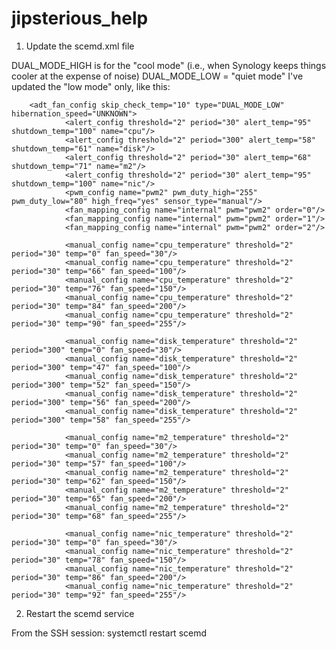 # jipsterious_help

1. Update the scemd.xml file

DUAL_MODE_HIGH is for the "cool mode" (i.e., when Synology keeps things cooler at the expense of noise)
DUAL_MODE_LOW = "quiet mode"
I've updated the "low mode" only, like this:

<?xml version="1.0" encoding="UTF-8"?>
        <adt_fan_config skip_check_temp="10" type="DUAL_MODE_LOW" hibernation_speed="UNKNOWN">
                <alert_config threshold="2" period="30" alert_temp="95" shutdown_temp="100" name="cpu"/>
                <alert_config threshold="2" period="300" alert_temp="58" shutdown_temp="61" name="disk"/>
                <alert_config threshold="2" period="30" alert_temp="68" shutdown_temp="71" name="m2"/>
                <alert_config threshold="2" period="30" alert_temp="95" shutdown_temp="100" name="nic"/>
                <pwm_config name="pwm2" pwm_duty_high="255" pwm_duty_low="80" high_freq="yes" sensor_type="manual"/>
                <fan_mapping_config name="internal" pwm="pwm2" order="0"/>
                <fan_mapping_config name="internal" pwm="pwm2" order="1"/>
                <fan_mapping_config name="internal" pwm="pwm2" order="2"/>

                <manual_config name="cpu_temperature" threshold="2" period="30" temp="0" fan_speed="30"/>
                <manual_config name="cpu_temperature" threshold="2" period="30" temp="66" fan_speed="100"/>
                <manual_config name="cpu_temperature" threshold="2" period="30" temp="76" fan_speed="150"/>
                <manual_config name="cpu_temperature" threshold="2" period="30" temp="84" fan_speed="200"/>
                <manual_config name="cpu_temperature" threshold="2" period="30" temp="90" fan_speed="255"/>

                <manual_config name="disk_temperature" threshold="2" period="300" temp="0" fan_speed="30"/>
                <manual_config name="disk_temperature" threshold="2" period="300" temp="47" fan_speed="100"/>
                <manual_config name="disk_temperature" threshold="2" period="300" temp="52" fan_speed="150"/>
                <manual_config name="disk_temperature" threshold="2" period="300" temp="56" fan_speed="200"/>
                <manual_config name="disk_temperature" threshold="2" period="300" temp="58" fan_speed="255"/>

                <manual_config name="m2_temperature" threshold="2" period="30" temp="0" fan_speed="30"/>
                <manual_config name="m2_temperature" threshold="2" period="30" temp="57" fan_speed="100"/>
                <manual_config name="m2_temperature" threshold="2" period="30" temp="62" fan_speed="150"/>
                <manual_config name="m2_temperature" threshold="2" period="30" temp="65" fan_speed="200"/>
                <manual_config name="m2_temperature" threshold="2" period="30" temp="68" fan_speed="255"/>

                <manual_config name="nic_temperature" threshold="2" period="30" temp="0" fan_speed="30"/>
                <manual_config name="nic_temperature" threshold="2" period="30" temp="78" fan_speed="150"/>
                <manual_config name="nic_temperature" threshold="2" period="30" temp="86" fan_speed="200"/>
                <manual_config name="nic_temperature" threshold="2" period="30" temp="92" fan_speed="255"/>
   <!-- Etc. -->
</scemd>

2. Restart the scemd service

From the SSH session:
systemctl restart scemd
